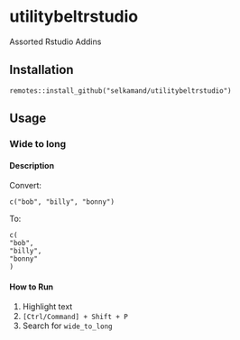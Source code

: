 # utilitybeltrstudio

Assorted Rstudio Addins

## Installation
 ```
 remotes::install_github("selkamand/utilitybeltrstudio")
 ```

## Usage

### Wide to long
#### Description
Convert: 
```
c("bob", "billy", "bonny")
```
To:
```
c(
"bob",
"billy",
"bonny"
)
```
#### How to Run
1. Highlight text
2. `[Ctrl/Command] + Shift + P`
3. Search for `wide_to_long`
